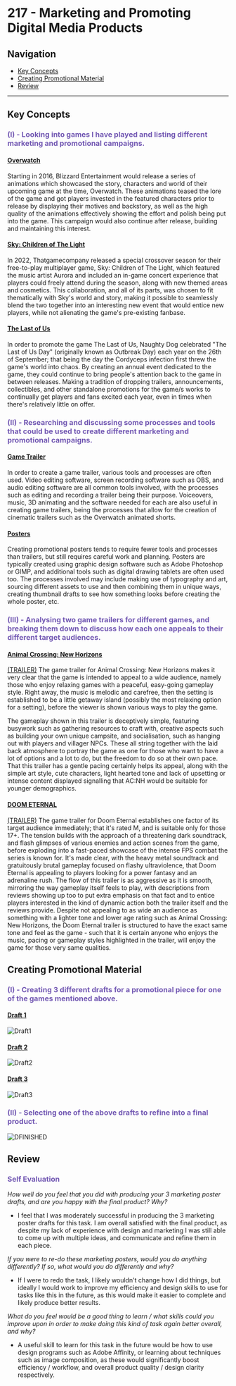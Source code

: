 # **217 - Marketing and Promoting Digital Media Products**
## Navigation
- [Key Concepts](#key-concepts)
- [Creating Promotional Material](#creating-promotional-material)
- [Review](#review)
----
## Key Concepts
### <font color="#7359b3">(I) - Looking into games I have played and listing different marketing and promotional campaigns.</font>
#### <u>Overwatch</u>
Starting in 2016, Blizzard Entertainment would release a series of animations which showcased the story, characters and world of their upcoming game at the time, Overwatch. These animations teased the lore of the game and got players invested in the featured characters prior to release by displaying their motives and backstory, as well as the high quality of the animations effectively showing the effort and polish being put into the game. This campaign would also continue after release, building and maintaining this interest.
#### <u>Sky: Children of The Light</u>
In 2022, Thatgamecompany released a special crossover season for their free-to-play multiplayer game, Sky: Children of The Light, which featured the music artist Aurora and included an in-game concert experience that players could freely attend during the season, along with new themed areas and cosmetics. This collaboration, and all of its parts, was chosen to fit thematically with Sky's world and story, making it possible to seamlessly blend the two together into an interesting new event that would entice new players, while not alienating the game's pre-existing fanbase.
#### <u>The Last of Us</u>
In order to promote the game The Last of Us, Naughty Dog celebrated "The Last of Us Day" (originally known as Outbreak Day) each year on the 26th of September; that being the day the Cordyceps infection first threw the game's world into chaos. By creating an annual event dedicated to the game, they could continue to bring people's attention back to the game in between releases. Making a tradition of dropping trailers, announcements, collectibles, and other standalone promotions for the game/s works to continually get players and fans excited each year, even in times when there's relatively little on offer.

### <font color="#7359b3">(II) - Researching and discussing some processes and tools that could be used to create different marketing and promotional campaigns.</font>
#### <u>Game Trailer</u>
In order to create a game trailer, various tools and processes are often used. Video editing software, screen recording software such as OBS, and audio editing software are all common tools involved, with the processes such as editing and recording a trailer being their purpose. Voiceovers, music, 3D animating and the software needed for each are also useful in creating game trailers, being the processes that allow for the creation of cinematic trailers such as the Overwatch animated shorts.
#### <u>Posters</u>
Creating promotional posters tends to require fewer tools and processes than trailers, but still requires careful work and planning. Posters are typically created using graphic design software such as Adobe Photoshop or GIMP, and additional tools such as digital drawing tablets are often used too. The processes involved may include making use of typography and art, sourcing different assets to use and then combining them in unique ways, creating thumbnail drafts to see how something looks before creating the whole poster, etc.

### <font color="#7359b3">(III) - Analysing two game trailers for different games, and breaking them down to discuss how each one appeals to their different target audiences.</font>
#### <u>Animal Crossing: New Horizons</u>
[(TRAILER)](https://www.youtube.com/watch?v=_3YNL0OWio0)
The game trailer for Animal Crossing: New Horizons makes it very clear that the game is intended to appeal to a wide audience, namely those who enjoy relaxing games with a peaceful, easy-going gameplay style. Right away, the music is melodic and carefree, then the setting is established to be a little getaway island (possibly the most relaxing option for a setting), before the viewer is shown various ways to play the game.

The gameplay shown in this trailer is deceptively simple, featuring busywork such as gathering resources to craft with, creative aspects such as building your own unique campsite, and socialisation, such as hanging out with players and villager NPCs. These all string together with the laid back atmosphere to portray the game as  one for those who want to have a lot of options and a lot to do, but the freedom to do so at their own pace. That this trailer has a gentle pacing certainly helps its appeal, along with the simple art style, cute characters, light hearted tone and lack of upsetting or intense content displayed signalling that AC:NH would be suitable for younger demographics.
#### <u>DOOM ETERNAL</u>
[(TRAILER)](https://www.youtube.com/watch?v=_UuktemkCFI)
The game trailer for Doom Eternal establishes one factor of its target audience immediately; that it's rated M, and is suitable only for those 17+. The tension builds with the approach of a threatening dark soundtrack, and flash glimpses of various enemies and action scenes from the game, before exploding into a fast-paced showcase of the intense FPS combat the series is known for. It's made clear, with the heavy metal soundtrack and gratuitously brutal gameplay focused on flashy ultraviolence, that Doom Eternal is appealing to players looking for a power fantasy and an adrenaline rush. The flow of this trailer is as aggressive as it is smooth, mirroring the way gameplay itself feels to play, with descriptions from reviews showing up too to put extra emphasis on that fact and to entice players interested in the kind of dynamic action both the trailer itself and the reviews provide. Despite not appealing to as wide an audience as something with a lighter tone and lower age rating such as Animal Crossing: New Horizons, the Doom Eternal trailer is structured to have the exact same tone and feel as the game - such that it is certain anyone who enjoys the music, pacing or gameplay styles highlighted in the trailer, will enjoy the game for those very same qualities.

## Creating Promotional Material
### <font color="#7359b3">(I) - Creating 3 different drafts for a promotional piece for one of the games mentioned above.</font>
#### <u>Draft 1</u>
![Draft1](assets/Draft1.png)
#### <u>Draft 2</u>
![Draft2](assets/Draft2.png)
#### <u>Draft 3</u>
![Draft3](assets/Draft3.png)
### <font color="#7359b3">(II) - Selecting one of the above drafts to refine into a final product.</font>
![DFINISHED](assets/DFINISHED.png)
## Review
### <font color="#7359b3">Self Evaluation</font>
*How well do you feel that you did with producing your 3 marketing poster drafts, and are you happy with the final product? Why?*
- I feel that I was moderately successful in producing the 3 marketing poster drafts for this task. I am overall satisfied with the final product, as despite my lack of experience with design and marketing I was still able to come up with multiple ideas, and communicate and refine them in each piece.

*If you were to re-do these marketing posters, would you do anything differently? If so, what would you do differently and why?*
- If I were to redo the task, I likely wouldn't change how I did things, but ideally I would work to improve my efficiency and design skills to use for tasks like this in the future, as this would make it easier to complete and likely produce better results.

*What do you feel would be a good thing to learn / what skills could you improve upon in order to make doing this kind of task again better overall, and why?*
- A useful skill to learn for this task in the future would  be how to use design programs such as Adobe Affinity, or learning about techniques such as image composition, as these would significantly boost efficiency / workflow, and overall product quality / design clarity respectively.